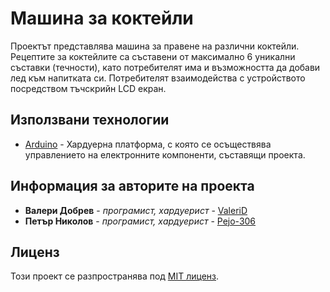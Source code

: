 # Машина за коктейли

Проектът представлява машина за правене на различни коктейли. Рецептите за
коктейлите са съставени от максимално 6 уникални съставки (течности), като
потребителят има и възможността да добави лед към напитката си. Потребителят
взаимодейства с устройството посредством тъчскрийн LCD екран.

## Използвани технологии

* [Arduino](https://www.arduino.cc/) - Хардуерна платформа, с която се осъществява
управлението на електронните компоненти, съставящи проекта.

## Информация за авторите на проекта

* **Валери Добрев** - *програмист, хардуерист* - [ValeriD](https://github.com/ValeriD)
* **Петър Николов** - *програмист, хардуерист* - [Pejo-306](https://github.com/Pejo-306)

## Лиценз

Този проект се разпространява под [MIT лиценз](LICENSE).


